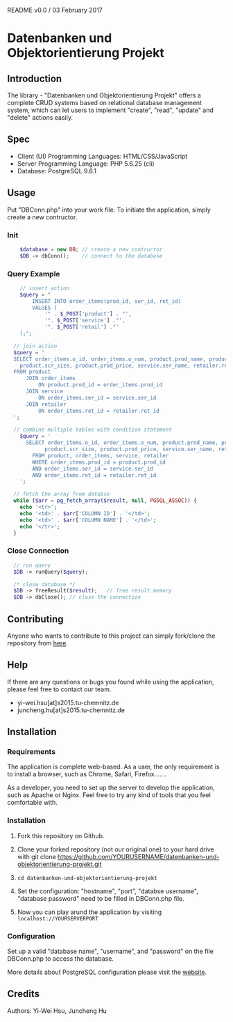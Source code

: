 README v0.0 / 03 February 2017
# Datenbanken und Objektorientierung Projekt

## Introduction

The library - "Datenbanken und Objektorientierung Projekt" offers a complete CRUD systems based on relational database management system, which can let users to implement "create", "read", "update" and "delete" actions easily.

## Spec

* Client (UI) Programming Languages: HTML/CSS/JavaScript
* Server Programming Language: PHP 5.6.25 (cli)
* Database: PostgreSQL 9.6.1

## Usage

Put "DBConn.php" into your work file. To initiate the application, simply create a new contructor. 

### Init

```php
	$database = new DB;	// create a new contructor
	$DB -> dbConn();	// connect to the database
```

### Query Example


```php
	// insert action
	$query = "
		INSERT INTO order_items(prod_id, ser_id, ret_id) 
		VALUES (
			'" . $_POST['product'] . "',
			'". $_POST['service'] ."',
			'". $_POST['retail'] ."'
	);";

  // join action
  $query = '
  SELECT order_items.o_id, order_items.o_num, product.prod_name, product.cpu_model, 
    product.scr_size, product.prod_price, service.ser_name, retailer.ret_name
  FROM product
 	  JOIN order_items
 		  ON product.prod_id = order_items.prod_id
 	  JOIN service
 		  ON order_items.ser_id = service.ser_id
 	  JOIN retailer
 		  ON order_items.ret_id = retailer.ret_id
  ';

  // combine multiple tables with condition statement
	$query = '
	  SELECT order_items.o_id, order_items.o_num, product.prod_name, product.cpu_model, 
            product.scr_size, product.prod_price, service.ser_name, retailer.ret_name
		FROM product, order_items, service, retailer
		WHERE order_items.prod_id = product.prod_id 
		AND order_items.ser_id = service.ser_id
		AND order_items.ret_id = retailer.ret_id
	';

  // fetch the array from databse
  while ($arr = pg_fetch_array($result, null, PGSQL_ASSOC)) {
    echo '<tr>';
    echo '<td>' . $arr['COLUMN ID'] . '</td>';
    echo '<td>' . $arr['COLUMN NAME'] . '</td>'; 
    echo '</tr>';
  }
```
### Close Connection

```php
  // run query
  $DB -> runQuery($query);

  /* close database */
  $DB -> freeResult($result);	// free result memory
  $DB -> dbClose();	// close the connection
```

## Contributing

Anyone who wants to contribute to this project can simply fork/clone the repository from [here](https://github.com/yiweihsu/datenbanken-und-objektorientierung-projekt).

## Help

If there are any questions or bugs you found while using the application, please feel free to contact our team.

- yi-wei.hsu[at]s2015.tu-chemnitz.de 
- juncheng.hu[at]s2015.tu-chemnitz.de

## Installation

### Requirements

The application is complete web-based. As a user, the only requirement is to install a browser, such as Chrome, Safari, Firefox.......

As a developer, you need to set up the server to develop the application, such as Apache or Nginx. Feel free to try any kind of tools that you feel comfortable with.

### Installation

1. Fork this repository on Github.

2. Clone your forked repository (not our original one) to your hard drive with git clone https://github.com/YOURUSERNAME/datenbanken-und-objektorientierung-projekt.git

3. ```cd datenbanken-und-objektorientierung-projekt```

4. Set the configuration: "hostname", "port", "databse username", "database password" need to be filled in DBConn.php file.

5. Now you can play arund the application by visiting ```localhost://YOURSERVERPORT```

### Configuration

Set up a valid "database name", "username", and "password" on the file DBConn.php to access the database. 

More details about PostgreSQL configuration please visit the [website](https://www.postgresql.org/).

## Credits

Authors: Yi-Wei Hsu, Juncheng Hu
